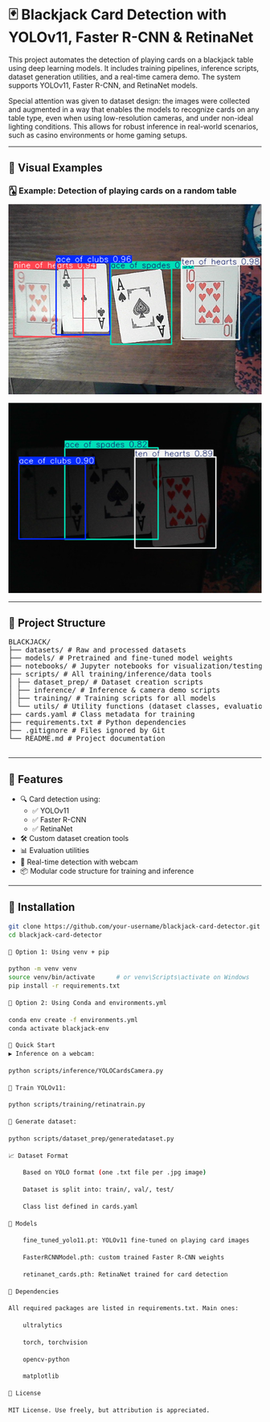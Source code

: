 # 🃏 Blackjack Card Detection with YOLOv11, Faster R-CNN & RetinaNet

This project automates the detection of playing cards on a blackjack table using deep learning models. It includes training pipelines, inference scripts, dataset generation utilities, and a real-time camera demo. The system supports YOLOv11, Faster R-CNN, and RetinaNet models.

Special attention was given to dataset design: the images were collected and augmented in a way that enables the models to recognize cards on any table type, even when using low-resolution cameras, and under non-ideal lighting conditions. This allows for robust inference in real-world scenarios, such as casino environments or home gaming setups.

---

## 🔎 Visual Examples

### 🂡 Example: Detection of playing cards on a random table

![normal circumstances](docs/under_normal_circumstances.png)

![in unforeseen circumstances](docs/in_the_dark.png)

---

## 📂 Project Structure
<pre lang="text">
BLACKJACK/
├── datasets/ # Raw and processed datasets
├── models/ # Pretrained and fine-tuned model weights
├── notebooks/ # Jupyter notebooks for visualization/testing
├── scripts/ # All training/inference/data tools
│ ├── dataset_prep/ # Dataset creation scripts
│ ├── inference/ # Inference & camera demo scripts
│ ├── training/ # Training scripts for all models
│ └── utils/ # Utility functions (dataset classes, evaluation, etc.)
├── cards.yaml # Class metadata for training
├── requirements.txt # Python dependencies
├── .gitignore # Files ignored by Git
└── README.md # Project documentation
 </pre>

---

## 🚀 Features

- 🔍 Card detection using:
  - ✅ YOLOv11
  - ✅ Faster R-CNN
  - ✅ RetinaNet
- 🛠 Custom dataset creation tools
- 📊 Evaluation utilities
- 🎥 Real-time detection with webcam
- 📦 Modular code structure for training and inference

---

## 🔧 Installation

```bash
git clone https://github.com/your-username/blackjack-card-detector.git
cd blackjack-card-detector

🔹 Option 1: Using venv + pip

python -m venv venv
source venv/bin/activate      # or venv\Scripts\activate on Windows
pip install -r requirements.txt

🔹 Option 2: Using Conda and environments.yml

conda env create -f environments.yml
conda activate blackjack-env  

🏁 Quick Start
▶️ Inference on a webcam:

python scripts/inference/YOLOCardsCamera.py

🧠 Train YOLOv11:

python scripts/training/retinatrain.py

🧰 Generate dataset:

python scripts/dataset_prep/generatedataset.py

📈 Dataset Format

    Based on YOLO format (one .txt file per .jpg image)

    Dataset is split into: train/, val/, test/

    Class list defined in cards.yaml

🧠 Models

    fine_tuned_yolo11.pt: YOLOv11 fine-tuned on playing card images

    FasterRCNNModel.pth: custom trained Faster R-CNN weights

    retinanet_cards.pth: RetinaNet trained for card detection

🤖 Dependencies

All required packages are listed in requirements.txt. Main ones:

    ultralytics

    torch, torchvision

    opencv-python

    matplotlib

📄 License

MIT License. Use freely, but attribution is appreciated.